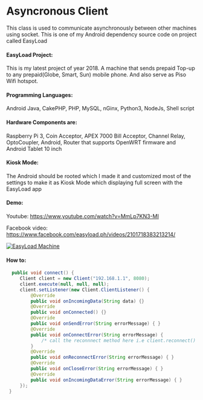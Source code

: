 # Asyncronous Client
This class is used to communicate asynchronously between other machines using socket.
This is one of my Android dependency source code on project called EasyLoad

#### EasyLoad Project:
This is my latest project of year 2018. 
A machine that sends prepaid Top-up to any prepaid(Globe, Smart, Sun) mobile phone. And also serve  as Piso Wifi hotspot.

#### Programming Languages:
Android Java, CakePHP, PHP, MySQL, nGinx, Python3, NodeJs, Shell script

#### Hardware Components are: 
Raspberry Pi 3,  Coin Acceptor, APEX 7000 Bill Acceptor, Channel Relay, OptoCoupler,  Android, Router that supports OpenWRT firmware and Android Tablet 10 inch

#### Kiosk Mode:
The Android should be rooted which I made it and customized most of the settings to make it as Kiosk Mode 
which displaying full screen with the EasyLoad app

#### Demo:
Youtube: https://www.youtube.com/watch?v=MmLp7KN3-MI

Facebook video: https://www.facebook.com/easyload.ph/videos/2101718383213214/

[![EasyLoad Machine](https://bit.ly/2Pdp1KH)](https://www.facebook.com/easyload.ph/videos/2101718383213214/)


#### How to:

   ```java
     public void connect() {
        Client client = new Client("192.168.1.1", 8080);
        client.execute(null, null, null);
        client.setListener(new Client.ClientListener() {
            @Override
            public void onIncomingData(String data) {}
            @Override
            public void onConnected() {}
            @Override
            public void onSendError(String errorMessage) { }
            @Override
            public void onConnectError(String errorMessage) {
                /* call the reconnnect method here i.e client.reconnect() */
            }
            @Override
            public void onReconnectError(String errorMessage) { }
            @Override
            public void onCloseError(String errorMessage) { }
            @Override
            public void onIncomingDataError(String errorMessage) { }
        });
    }

